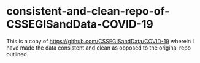 # consistent-and-clean-repo-of-CSSEGISandData-COVID-19
This is a copy of https://github.com/CSSEGISandData/COVID-19 wherein I have made the data consistent and clean as opposed to the original repo outlined.
